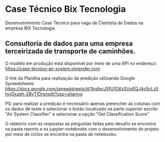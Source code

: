# Case Técnico Bix Tecnologia
Desenvolvimento Case Técnico para vaga de Cientista de Dados na empresa BIX Tecnologia.

## Consultoria de dados para uma empresa terceirizada de transporte de caminhões.

O modelo em produção está disponível por meio de uma API no endereço: https://case-tecnico-air-system.onrender.com

O link da Planilha para realização da predição utilizando Google Spreedsheets: https://docs.google.com/spreadsheets/d/1bgfecJ5fU1G6zSUoEQJ4o5cLz5hyjOxzeh-2ByTfDrg/edit?usp=sharing 

PS: para realizar a predição é necessário apenas preencher as colunas com os dados de teste e selecionar o botão localizado na parte superior escrito "Air System Classifier" e selecionar a opção "Get Classification Score"

O relatório com as respostas as perguntas feitas pelo desafio se encontra na pasta reports e os jupyter-notebooks com o desenvolvimento do projeto por meio de ciclos se encontra na pasta de notebooks.
